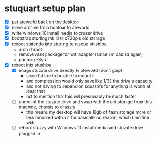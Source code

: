 # stuquart setup plan

- [x] put ateworld back on the desktop
- [x] move archive from boatoar to ateworld
- [x] write windows 10 install media to cruzer drive
- [x] bootstrap sturling mk iii to c720p's old storage
- [x] reboot stutendo into sturling to rescue stushiba
  - arch chroot
  - remove AUR package for wifi adapter (since I'm cabled again)
  - pacman -Syu
- [x] reboot into stushiba
  - [x] image stuzate drive directly to ateworld (don't gzip)
    - since I'd like to be able to mount it
    - and compression would only save like 1/32 the drive's capacity
    - and not having to depend on squashfs for anything is worth at *least* that
    - not to mention that this will presumably be much faster
  - [ ] unmount the stuzate drive and swap with the old storage from this machine, chassis to chassis
    - this means my desktop will have 16gb of flash storage more or less mounted within it for basically no reason, which I am fine with
  - [ ] reboot stuzzy with Windows 10 install media and stuzate drive plugged in
